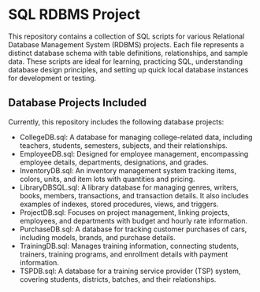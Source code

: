 #  SQL RDBMS Project
This repository contains a collection of SQL scripts for various Relational Database Management System (RDBMS) projects. Each file represents a distinct database schema with table definitions, relationships, and sample data. These scripts are ideal for learning, practicing SQL, understanding database design principles, and setting up quick local database instances for development or testing.

##  Database Projects Included
Currently, this repository includes the following database projects:

-  CollegeDB.sql:  A database for managing college-related data, including teachers, students, semesters, subjects, and their relationships.
-  EmployeeDB.sql:  Designed for employee management, encompassing employee details, departments, designations, and grades.
-  InventoryDB.sql:  An inventory management system tracking items, colors, units, and item lots with quantities and pricing.
-  LibraryDBSQL.sql:  A library database for managing genres, writers, books, members, transactions, and transaction details. It also includes examples of indexes, stored procedures, views, and triggers.
-  ProjectDB.sql:  Focuses on project management, linking projects, employees, and departments with budget and hourly rate information.
-  PurchaseDB.sql:  A database for tracking customer purchases of cars, including models, brands, and purchase details.
-  TrainingDB.sql:  Manages training information, connecting students, trainers, training programs, and enrollment details with payment information.
-  TSPDB.sql:  A database for a training service provider (TSP) system, covering students, districts, batches, and their relationships.
